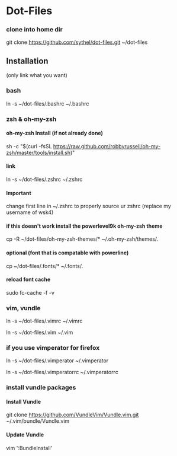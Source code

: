 # Dot-Files
### clone into home dir
git clone https://github.com/sythel/dot-files.git ~/dot-files

## Installation
(only link what you want)

### bash
ln -s ~/dot-files/.bashrc ~/.bashrc

### zsh & oh-my-zsh
#### oh-my-zsh Install (if not already done)
sh -c "$(curl -fsSL https://raw.github.com/robbyrussell/oh-my-zsh/master/tools/install.sh)"
#### link
ln -s ~/dot-files/.zshrc ~/.zshrc
#### Important
change first line in ~/.zshrc to properly source ur zshrc (replace my username of wsk4)

#### if this doesn't work install the powerlevel9k oh-my-zsh theme
cp -R ~/dot-files/oh-my-zsh-themes/* ~/.oh-my-zsh/themes/.

#### optional (font that is compatable with powerline)
cp ~/dot-files/.fonts/* ~/.fonts/.

#### reload font cache
sudo fc-cache -f -v

### vim, vundle
ln -s ~/dot-files/.vimrc ~/.vimrc


ln -s ~/dot-files/.vim ~/.vim

### if you use vimperator for firefox
ln -s ~/dot-files/.vimperator ~/.vimperator


ln -s ~/dot-files/.vimperatorrc ~/.vimperatorrc

### install vundle packages
#### Install Vundle
git clone https://github.com/VundleVim/Vundle.vim.git ~/.vim/bundle/Vundle.vim

#### Update Vundle
vim
':BundleInstall'
